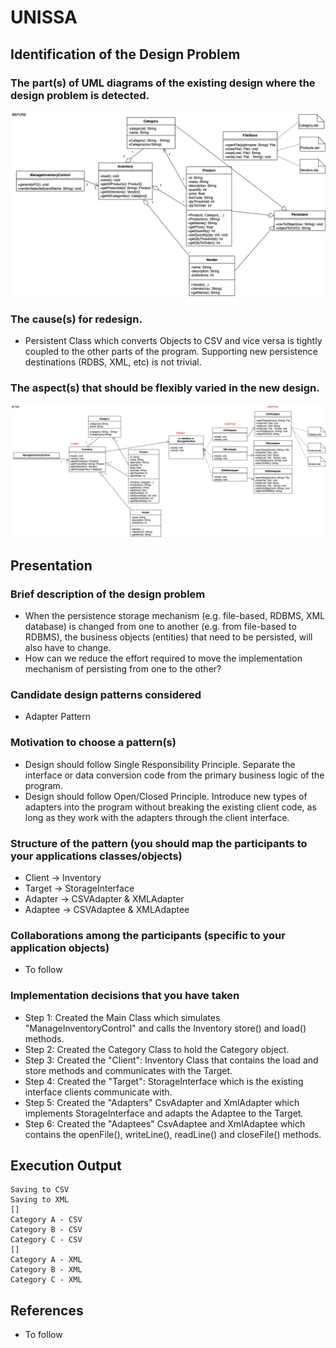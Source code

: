 # UNISSA

## Identification of the Design Problem
### The part(s) of UML diagrams of the existing design where the design problem is detected.
![Image description](https://github.com/jrdalino/unissa/blob/master/images/uml-before.png)
### The cause(s) for redesign.
- Persistent Class which converts Objects to CSV and vice versa is tightly coupled to the other parts of the program. Supporting new persistence destinations (RDBS, XML, etc) is not trivial.
### The aspect(s) that should be flexibly varied in the new design.
![Image description](https://github.com/jrdalino/unissa/blob/master/images/uml-after.png)

## Presentation
### Brief description of the design problem
- When the persistence storage mechanism (e.g. file-based, RDBMS, XML database) is changed from one to another (e.g. from file-based to RDBMS), the business objects (entities) that need to be persisted, will also have to change. 
- How can we reduce the effort required to move the implementation mechanism of persisting from one to the other?

### Candidate design patterns considered
- Adapter Pattern

### Motivation to choose a pattern(s)
- Design should follow Single Responsibility Principle. Separate the interface or data conversion code from the primary business logic of the program.
- Design should follow Open/Closed Principle. Introduce new types of adapters into the program without breaking the existing client code, as long as they work with the adapters through the client interface.

### Structure of the pattern (you should map the participants to your applications classes/objects)
- Client -> Inventory
- Target -> StorageInterface
- Adapter -> CSVAdapter & XMLAdapter
- Adaptee -> CSVAdaptee & XMLAdaptee

### Collaborations among the participants (specific to your application objects)
- To follow

### Implementation decisions that you have taken
- Step 1: Created the Main Class which simulates "ManageInventoryControl" and calls the Inventory store() and load() methods.
- Step 2: Created the Category Class to hold the Category object.
- Step 3: Created the "Client": Inventory Class that contains the load and store methods and communicates with the Target.
- Step 4: Created the "Target": StorageInterface which is the existing interface clients communicate with.
- Step 5: Created the "Adapters" CsvAdapter and XmlAdapter which implements StorageInterface and adapts the Adaptee to the Target.
- Step 6: Created the "Adaptees" CsvAdaptee and XmlAdaptee which contains the openFile(), writeLine(), readLine() and closeFile() methods.

## Execution Output
```
Saving to CSV
Saving to XML
[]
Category A - CSV
Category B - CSV
Category C - CSV
[]
Category A - XML
Category B - XML
Category C - XML
```

## References
- To follow
